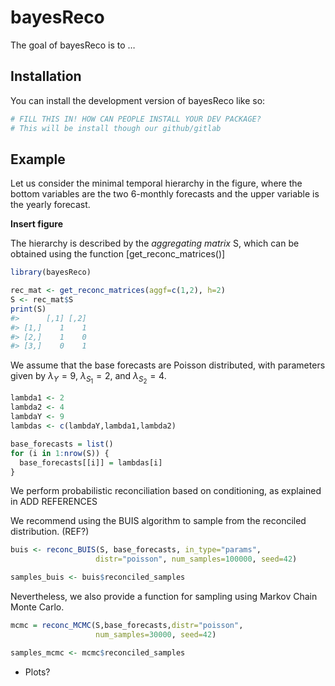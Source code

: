 
<!-- README.md is generated from README.Rmd. Please edit that file -->

# bayesReco

<!-- badges: start -->
<!-- badges: end -->

The goal of bayesReco is to …

## Installation

You can install the development version of bayesReco like so:

``` r
# FILL THIS IN! HOW CAN PEOPLE INSTALL YOUR DEV PACKAGE?
# This will be install though our github/gitlab
```

## Example

Let us consider the minimal temporal hierarchy in the figure, where the
bottom variables are the two 6-monthly forecasts and the upper variable
is the yearly forecast.

**Insert figure**

The hierarchy is described by the *aggregating matrix* S, which can be
obtained using the function \[get_reconc_matrices()\]

``` r
library(bayesReco)

rec_mat <- get_reconc_matrices(aggf=c(1,2), h=2)
S <- rec_mat$S
print(S)
#>      [,1] [,2]
#> [1,]    1    1
#> [2,]    1    0
#> [3,]    0    1
```

We assume that the base forecasts are Poisson distributed, with
parameters given by $\lambda_{Y} = 9$, $\lambda_{S_1} = 2$, and
$\lambda_{S_2} = 4$.

``` r
lambda1 <- 2
lambda2 <- 4
lambdaY <- 9
lambdas <- c(lambdaY,lambda1,lambda2)

base_forecasts = list()
for (i in 1:nrow(S)) {
  base_forecasts[[i]] = lambdas[i]
}
```

We perform probabilistic reconciliation based on conditioning, as
explained in ADD REFERENCES

We recommend using the BUIS algorithm to sample from the reconciled
distribution. (REF?)

``` r
buis <- reconc_BUIS(S, base_forecasts, in_type="params",
                   distr="poisson", num_samples=100000, seed=42)

samples_buis <- buis$reconciled_samples
```

Nevertheless, we also provide a function for sampling using Markov Chain
Monte Carlo.

``` r
mcmc = reconc_MCMC(S,base_forecasts,distr="poisson",
                   num_samples=30000, seed=42)

samples_mcmc <- mcmc$reconciled_samples
```

- Plots?
